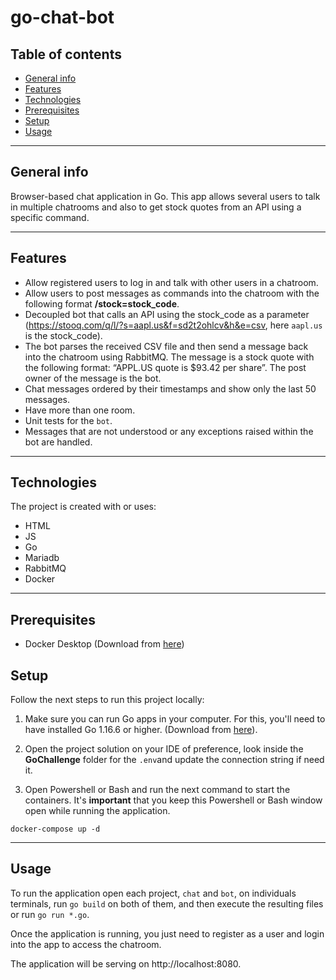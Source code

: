 # go-chat-bot
## Table of contents
* [General info](#general-info)
* [Features](#features)
* [Technologies](#technologies)
* [Prerequisites](#prerequisites)
* [Setup](#setup)
* [Usage](#usage)

---

## General info
Browser-based chat application in Go. This app allows several users to talk in multiple chatrooms and also to get stock quotes from an API using a specific command.

---

## Features
* Allow registered users to log in and talk with other users in a chatroom.
* Allow users to post messages as commands into the chatroom with the following format **/stock=stock_code**.
* Decoupled bot that calls an API using the stock_code as a parameter (https://stooq.com/q/l/?s=aapl.us&f=sd2t2ohlcv&h&e=csv, here `aapl.us` is the stock_code).
* The bot parses the received CSV file and then send a message back into the chatroom using RabbitMQ. The message is a stock quote
with the following format: “APPL.US quote is $93.42 per share”. The post owner of the message is the bot.
* Chat messages ordered by their timestamps and show only the last 50 messages.
* Have more than one room.
* Unit tests for the `bot`.
* Messages that are not understood or any exceptions raised within the bot are handled.

---

## Technologies
The project is created with or uses:

* HTML
* JS
* Go
* Mariadb
* RabbitMQ
* Docker

---

## Prerequisites
* Docker Desktop (Download from [here](https://www.docker.com/products/docker-desktop))

## Setup
Follow the next steps to run this project locally:

1. Make sure you can run Go apps in your computer. For this, you'll need to have installed Go 1.16.6 or higher. (Download from [here](https://golang.org/dl/)).

2. Open the project solution on your IDE of preference, look inside the **GoChallenge** folder for the `.env`and update the connection string if need it.

3. Open Powershell or Bash and run the next command to start the containers. It's **important** that you keep this Powershell or Bash window open while running the application.
```
docker-compose up -d
```
---

## Usage
To run the application open each project, `chat` and `bot`, on individuals terminals, run `go build` on both of them, and then execute the resulting files or run `go run *.go`.

Once the application is running, you just need to register as a user and login into the app to access the chatroom.

The application will be serving on http://localhost:8080.

